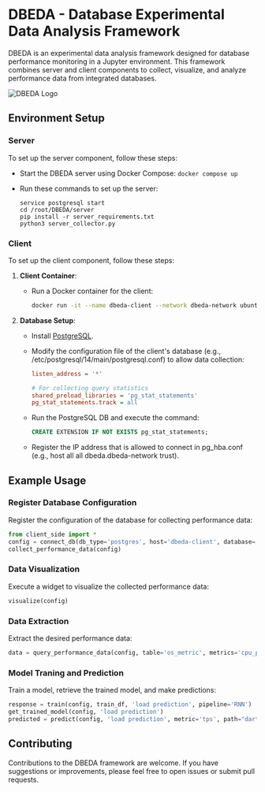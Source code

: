 # DBEDA - Database Experimental Data Analysis Framework

DBEDA is an experimental data analysis framework designed for database performance monitoring in a Jupyter environment. This framework combines server and client components to collect, visualize, and analyze performance data from integrated databases.

![DBEDA Logo](https://github.com/jeha-dblab/dbeda_framework/assets/80744377/a4f7cfe8-7dba-455e-ba89-43b74791fd84)

## Environment Setup

### Server

To set up the server component, follow these steps:

- Start the DBEDA server using Docker Compose:
```docker compose up```

- Run these commands to set up the server:
   ```
   service postgresql start
   cd /root/DBEDA/server
   pip install -r server_requirements.txt
   python3 server_collector.py
   ```

### Client

To set up the client component, follow these steps:

1. **Client Container**:
   - Run a Docker container for the client:

     ```bash
     docker run -it --name dbeda-client --network dbeda-network ubuntu:20.04 /bin/bash
     ```

2. **Database Setup**:
   - Install [PostgreSQL](https://www.postgresql.org/download/linux/ubuntu/).
   - Modify the configuration file of the client's database (e.g., /etc/postgresql/14/main/postgresql.conf) to allow data collection:

     ```ini
     listen_address = '*'

     # For collecting query statistics
     shared_preload_libraries = 'pg_stat_statements'
     pg_stat_statements.track = all
     ```

   - Run the PostgreSQL DB and execute the command:

     ```sql
     CREATE EXTENSION IF NOT EXISTS pg_stat_statements;
     ```

   - Register the IP address that is allowed to connect in pg_hba.conf (e.g., host all all dbeda.dbeda-network trust).

## Example Usage

### Register Database Configuration

Register the configuration of the database for collecting performance data:

```python
from client_side import *
config = connect_db(db_type='postgres', host='dbeda-client', database='test_cli', user='postgres', password='postgres', port='5434')
collect_performance_data(config)
```
### Data Visualization
Execute a widget to visualize the collected performance data:

```python
visualize(config)
```
### Data Extraction
Extract the desired performance data:
```python
data = query_performance_data(config, table='os_metric', metrics='cpu_percent', task='load prediction', recent_time_window='1 day')
```
### Model Traning and Prediction
Train a model, retrieve the trained model, and make predictions:

```python
response = train(config, train_df, 'load prediction', pipeline='RNN')
get_trained_model(config, 'load prediction')
predicted = predict(config, 'load prediction', metric='tps', path="darts_TCN_20230523_150814.pickle")
```
## Contributing
Contributions to the DBEDA framework are welcome. If you have suggestions or improvements, please feel free to open issues or submit pull requests.
